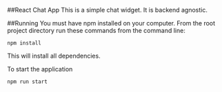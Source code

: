 ##React Chat App
This is a simple chat widget. It is backend agnostic.

##Running
You must have npm installed on your computer. From the root project directory run these commands from the command line:

`npm install`

This will install all dependencies.

To start the application

`npm run start`